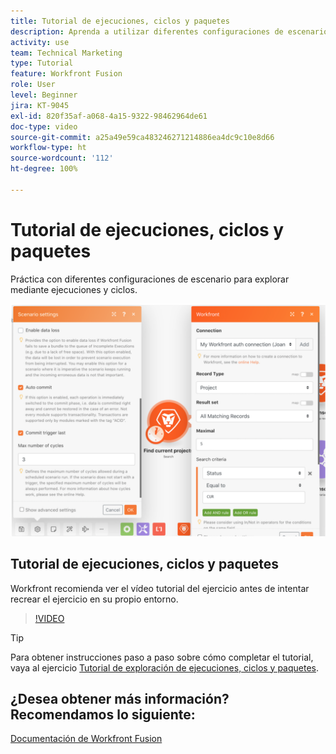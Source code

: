 ```yaml
---
title: Tutorial de ejecuciones, ciclos y paquetes
description: Aprenda a utilizar diferentes configuraciones de escenario para explorar mediante ejecuciones y ciclos en  [!DNL Adobe Workfront Fusion].
activity: use
team: Technical Marketing
type: Tutorial
feature: Workfront Fusion
role: User
level: Beginner
jira: KT-9045
exl-id: 820f35af-a068-4a15-9322-98462964de61
doc-type: video
source-git-commit: a25a49e59ca483246271214886ea4dc9c10e8d66
workflow-type: ht
source-wordcount: '112'
ht-degree: 100%

---
```


# Tutorial de ejecuciones, ciclos y paquetes

Práctica con diferentes configuraciones de escenario para explorar mediante ejecuciones y ciclos.

![Una imagen de la configuración de ejecuciones y ciclos](assets/execution-history-and-scheduling-6.png)

## Tutorial de ejecuciones, ciclos y paquetes

Workfront recomienda ver el vídeo tutorial del ejercicio antes de intentar recrear el ejercicio en su propio entorno.

>[!VIDEO](https://video.tv.adobe.com/v/335286/?quality=12&learn=on)

>[!TIP]
>
>Para obtener instrucciones paso a paso sobre cómo completar el tutorial, vaya al ejercicio [Tutorial de exploración de ejecuciones, ciclos y paquetes](https://experienceleague.adobe.com/docs/workfront-learn/tutorials-workfront/fusion/exercises/exploring-runs-cycles-and-bundles.html?lang=es).


## ¿Desea obtener más información? Recomendamos lo siguiente:

[Documentación de Workfront Fusion](https://experienceleague.adobe.com/docs/workfront/using/adobe-workfront-fusion/workfront-fusion-2.html?lang=es)
